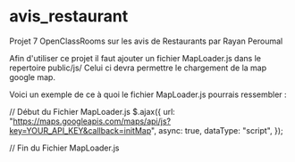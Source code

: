 # avis_restaurant
Projet 7 OpenClassRooms sur les avis de Restaurants par Rayan Peroumal

Afin d'utiliser ce projet il faut ajouter un fichier MapLoader.js dans le repertoire public/js/
Celui ci devra permettre le chargement de la map google map.

Voici un exemple de ce à quoi le fichier MapLoader.js pourrais ressembler :

// Début du Fichier MapLoader.js
$.ajax({
    url: "https://maps.googleapis.com/maps/api/js?key=YOUR_API_KEY&callback=initMap",
    async: true,
    dataType: "script",
});

// Fin du Fichier MapLoader.js
